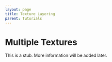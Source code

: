 ```yaml
---
layout: page
title: Texture Layering
parent: Tutorials
---
```


# Multiple Textures

This is a stub. More information will be added later.

